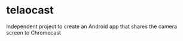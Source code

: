 # telaocast
Independent project to create an Android app that shares the camera screen to Chromecast
